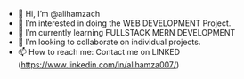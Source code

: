 - 👋 Hi, I’m @alihamzach
- 👀 I’m interested in doing the WEB DEVELOPMENT Project.
- 🌱 I’m currently learning FULLSTACK MERN DEVELOPMENT
- 💞️ I’m looking to collaborate on individual projects.
- 📫 How to reach me: Contact me on LINKED (https://www.linkedin.com/in/alihamza007/)

<!---
alihamzach/alihamzach is a ✨ special ✨ repository because its `README.md` (this file) appears on your GitHub profile.
You can click the Preview link to take a look at your changes.
--->
